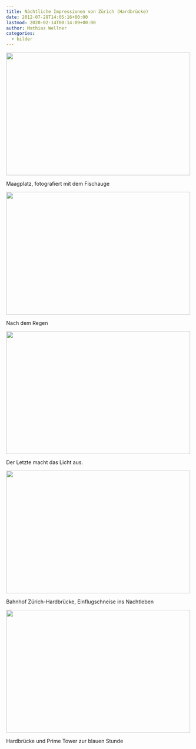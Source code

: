 ```yaml
---
title: Nächtliche Impressionen von Zürich (Hardbrücke)
date: 2012-07-29T14:05:16+00:00
lastmod: 2020-02-14T00:14:09+00:00
author: Mathias Wellner
categories:
  - bilder
---
```

<div style="width: 510px" class="wp-caption aligncenter">
  <img src="https://lh5.googleusercontent.com/--GM-kfqMiME/UBUje_JkuTI/AAAAAAAAAcY/6L1uTLVKZOw/s800/MW_20120728_2893.jpg" width="500" height="333" />
  
  <p class="wp-caption-text">
    Maagplatz, fotografiert mit dem Fischauge<br />
  </p>
</div>

<div style="width: 510px" class="wp-caption aligncenter">
  <img src="https://lh5.googleusercontent.com/-2fM3nTjvWb8/UBUje-tYjHI/AAAAAAAAAcU/sZR7NJ61ZpY/s800/MW_20120728_2895.jpg" width="500" height="333" />
  
  <p class="wp-caption-text">
    Nach dem Regen<br />
  </p>
</div>

<div style="width: 510px" class="wp-caption aligncenter">
  <img src="https://lh3.googleusercontent.com/-pprRkJrx2ic/UBUje-GqaBI/AAAAAAAAAcc/_O0XNkPyQaQ/s800/MW_20120728_2896.jpg" width="500" height="333" />
  
  <p class="wp-caption-text">
    Der Letzte macht das Licht aus.<br />
  </p>
</div>

<div style="width: 510px" class="wp-caption aligncenter">
  <img src="https://lh3.googleusercontent.com/-Z_7UyvlIktk/UBUjfSr4XlI/AAAAAAAAAck/gB0xDurr4oc/s800/MW_20120728_2898.jpg" width="500" height="333" />
  
  <p class="wp-caption-text">
    Bahnhof Zürich-Hardbrücke, Einflugschneise ins Nachtleben<br />
  </p>
</div>

<div style="width: 510px" class="wp-caption aligncenter">
  <img src="https://lh3.googleusercontent.com/-BxawK3hSToM/UBUjftnjJkI/AAAAAAAAAcw/iknDvLJ2fsw/s800/MW_20120728_2899.jpg" width="500" height="333" />
  
  <p class="wp-caption-text">
    Hardbrücke und Prime Tower zur blauen Stunde<br />
  </p>
</div>